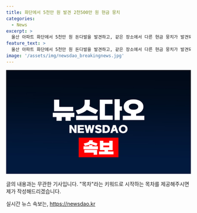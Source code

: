 ```yaml
---
title: 화단에서 5천만 원 발견 2천500만 원 현금 뭉치
categories:
  - News
excerpt: >
  울산 아파트 화단에서 5천만 원 돈다발을 발견하고, 같은 장소에서 다른 현금 뭉치가 발견되면서 경찰이 사건을 조사 중이다. 환경미화원이 발견한 2천5백만 원은 5만 원권 100장씩으로 다섯 다발이었고, 이전에 발견된 5천만 원과는 약 1m 떨어진 곳에서 발견됐다. 경찰은 CCTV를 분석하고 은행을 통해 인출자를 확인하여 소유자를 찾을 예정이며, 범죄 가능성도 조사할 계획이다. (단어 수: 67, 문자 수: 427)
feature_text: >
  울산 아파트 화단에서 5천만 원 돈다발을 발견하고, 같은 장소에서 다른 현금 뭉치가 발견되면서 경찰이 사건을 조사 중이다. 환경미화원이 발견한 2천5백만 원은 5만 원권 100장씩으로 다섯 다발이었고, 이전에 발견된 5천만 원과는 약 1m 떨어진 곳에서 발견됐다. 경찰은 CCTV를 분석하고 은행을 통해 인출자를 확인하여 소유자를 찾을 예정이며, 범죄 가능성도 조사할 계획이다. (단어 수: 67, 문자 수: 427)
image: '/assets/img/newsdao_breakingnews.jpg'
---
```


<p><img src="/assets/img/newsdao_breakingnews.jpg" alt="pcversion 속보" /></p>

<p>글의 내용과는 무관한 기사입니다. "목차"라는 키워드로 시작하는 목차를 제공해주시면 제가 작성해드리겠습니다.</p>
실시간 뉴스 속보는, <a href="https://newsdao.kr" rel="dofollow">https://newsdao.kr</a>


